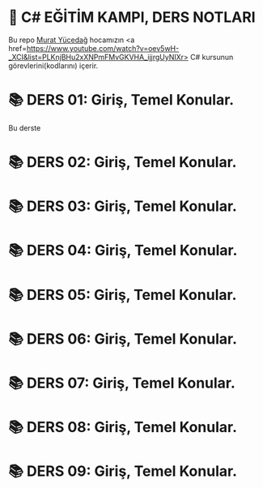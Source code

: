 # 📌 **C# EĞİTİM KAMPI, DERS NOTLARI**

Bu repo <a href=https://muratyucedag.com/>Murat Yücedağ</a> hocamızın <a href=https://www.youtube.com/watch?v=oev5wH-_XCI&list=PLKnjBHu2xXNPmFMvGKVHA_ijjrgUyNIXr> C# </a>
kursunun görevlerini(kodlarını) içerir.

# 📚 DERS 01: Giriş, Temel Konular.
Bu derste   

# 📚 DERS 02: Giriş, Temel Konular.

# 📚 DERS 03: Giriş, Temel Konular.

# 📚 DERS 04: Giriş, Temel Konular.

# 📚 DERS 05: Giriş, Temel Konular.

# 📚 DERS 06: Giriş, Temel Konular.

# 📚 DERS 07: Giriş, Temel Konular.

# 📚 DERS 08: Giriş, Temel Konular.

# 📚 DERS 09: Giriş, Temel Konular.
